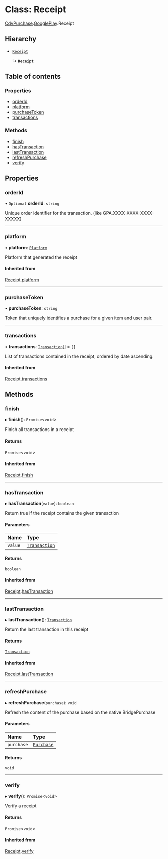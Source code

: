 # Class: Receipt

[CdvPurchase](../modules/CdvPurchase.md).[GooglePlay](../modules/CdvPurchase.GooglePlay.md).Receipt

## Hierarchy

- [`Receipt`](CdvPurchase.Receipt.md)

  ↳ **`Receipt`**

## Table of contents

### Properties

- [orderId](CdvPurchase.GooglePlay.Receipt.md#orderid)
- [platform](CdvPurchase.GooglePlay.Receipt.md#platform)
- [purchaseToken](CdvPurchase.GooglePlay.Receipt.md#purchasetoken)
- [transactions](CdvPurchase.GooglePlay.Receipt.md#transactions)

### Methods

- [finish](CdvPurchase.GooglePlay.Receipt.md#finish)
- [hasTransaction](CdvPurchase.GooglePlay.Receipt.md#hastransaction)
- [lastTransaction](CdvPurchase.GooglePlay.Receipt.md#lasttransaction)
- [refreshPurchase](CdvPurchase.GooglePlay.Receipt.md#refreshpurchase)
- [verify](CdvPurchase.GooglePlay.Receipt.md#verify)

## Properties

### orderId

• `Optional` **orderId**: `string`

Unique order identifier for the transaction.  (like GPA.XXXX-XXXX-XXXX-XXXXX)

___

### platform

• **platform**: [`Platform`](../enums/CdvPurchase.Platform.md)

Platform that generated the receipt

#### Inherited from

[Receipt](CdvPurchase.Receipt.md).[platform](CdvPurchase.Receipt.md#platform)

___

### purchaseToken

• **purchaseToken**: `string`

Token that uniquely identifies a purchase for a given item and user pair.

___

### transactions

• **transactions**: [`Transaction`](CdvPurchase.Transaction.md)[] = `[]`

List of transactions contained in the receipt, ordered by date ascending.

#### Inherited from

[Receipt](CdvPurchase.Receipt.md).[transactions](CdvPurchase.Receipt.md#transactions)

## Methods

### finish

▸ **finish**(): `Promise`\<`void`\>

Finish all transactions in a receipt

#### Returns

`Promise`\<`void`\>

#### Inherited from

[Receipt](CdvPurchase.Receipt.md).[finish](CdvPurchase.Receipt.md#finish)

___

### hasTransaction

▸ **hasTransaction**(`value`): `boolean`

Return true if the receipt contains the given transaction

#### Parameters

| Name | Type |
| :------ | :------ |
| `value` | [`Transaction`](CdvPurchase.Transaction.md) |

#### Returns

`boolean`

#### Inherited from

[Receipt](CdvPurchase.Receipt.md).[hasTransaction](CdvPurchase.Receipt.md#hastransaction)

___

### lastTransaction

▸ **lastTransaction**(): [`Transaction`](CdvPurchase.Transaction.md)

Return the last transaction in this receipt

#### Returns

[`Transaction`](CdvPurchase.Transaction.md)

#### Inherited from

[Receipt](CdvPurchase.Receipt.md).[lastTransaction](CdvPurchase.Receipt.md#lasttransaction)

___

### refreshPurchase

▸ **refreshPurchase**(`purchase`): `void`

Refresh the content of the purchase based on the native BridgePurchase

#### Parameters

| Name | Type |
| :------ | :------ |
| `purchase` | [`Purchase`](../interfaces/CdvPurchase.GooglePlay.Bridge.Purchase.md) |

#### Returns

`void`

___

### verify

▸ **verify**(): `Promise`\<`void`\>

Verify a receipt

#### Returns

`Promise`\<`void`\>

#### Inherited from

[Receipt](CdvPurchase.Receipt.md).[verify](CdvPurchase.Receipt.md#verify)
